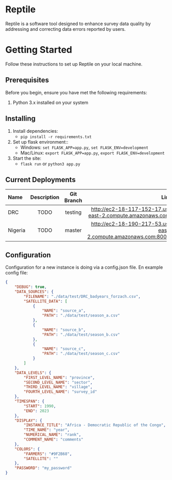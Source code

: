 # Reptile
Reptile is a software tool designed to enhance survey data quality by addressing and correcting data errors reported by users.

# Getting Started
Follow these instructions to set up Reptile on your local machine.

## Prerequisites
Before you begin, ensure you have met the following requirements:
1. Python 3.x installed on your system

## Installing
1. Install dependencies:
   - `pip install -r requirements.txt`
2. Set up flask environment::
   - Windows: `set FLASK_APP=app.py`, `set FLASK_ENV=development`
   - Mac/Linux: `export FLASK_APP=app.py`, `export FLASK_ENV=development`
3. Start the site:
   - `flask run` or `python3 app.py`

## Current Deployments

| Name              | Description | Git Branch | Link |
| :---------------- | :------: | :------: | ----: |
| DRC               |   TODO   | testing | http://ec2-18-117-152-17.us-east-2.compute.amazonaws.com/ |
| Nigeria           |   TODO  | master | http://ec2-18-190-217-53.us-east-2.compute.amazonaws.com:8000/ |

## Configuration

Configuration for a new instance is doing via a config.json file. 
En example config file:

```json
{
    "DEBUG": true,
    "DATA_SOURCES": {
        "FILENAME": "./data/test/DRC_badyears_forzach.csv",
        "SATELLITE_DATA": [
            {
                "NAME": "source_a",
                "PATH": "./data/test/season_a.csv"
            },
            {
                "NAME": "source_b",
                "PATH": "./data/test/season_b.csv"
            },
            {
                "NAME": "source_c",
                "PATH": "./data/test/season_c.csv"
            }
        ]
    },
    "DATA_LEVELS": {
        "FIRST_LEVEL_NAME": "province",
        "SECOND_LEVEL_NAME": "sector",
        "THIRD_LEVEL_NAME": "village",
        "FOURTH_LEVEL_NAME": "survey_id"
    },
    "TIMESPAN": {
        "START": 1990,
        "END": 2023
    },
    "DISPLAY": {
        "INSTANCE_TITLE": "Africa - Democratic Republic of the Congo",
        "TIME_NAME": "year",
        "NUMERICAL_NAME": "rank",
        "COMMENT_NAME": "comments"
    },
    "COLORS": {
        "FARMERS": "#9F2B68",
        "SATELLITE": ""
    },
    "PASSWORD": "my_password"
}
```
